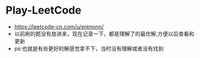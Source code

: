 # Play-LeetCode

* https://leetcode-cn.com/u/erennnn/
* 以前刷的题没有放进来，现在记录一下，都是理解了的最优解,方便以后查看和更新
* ps:也就是有些更好的解感觉拿不下，当时没有理解或者没有找到
